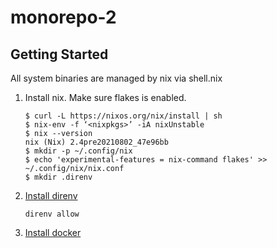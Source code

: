 # monorepo-2

## Getting Started

All system binaries are managed by nix via shell.nix

1.  Install nix. Make sure flakes is enabled.

    ```
    $ curl -L https://nixos.org/nix/install | sh
    $ nix-env -f ‘<nixpkgs>’ -iA nixUnstable
    $ nix --version
    nix (Nix) 2.4pre20210802_47e96bb
    $ mkdir -p ~/.config/nix
    $ echo 'experimental-features = nix-command flakes' >> ~/.config/nix/nix.conf
    $ mkdir .direnv
    ```

2.  [Install direnv](https://direnv.net/docs/installation.html)

    ```
    direnv allow
    ```

3.  [Install docker](https://docs.docker.com/desktop/mac/install/)

